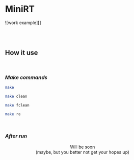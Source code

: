 # **MiniRT**

![work example][]

<br>
<br>

## **How it use**

<br>

### *Make commands*
``` bash
make
```
``` bash
make clean
```
``` bash
make fclean
```
``` bash
make re
```

<br>

### *After run*
<div align="center"> Will be soon </div>
<div align="center">(maybe, but you better not get your hopes up)</div>
